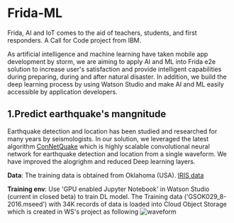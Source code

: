 # Frida-ML

Frida, AI and IoT comes to the aid of teachers, students, and first responders. A Call for Code project from IBM.

As artificial intelligence and machine learning have taken mobile app development by storm, we are aiming to apply AI and ML into Frida e2e solution to increase user's satisfaction and provide intelligent capabilities during preparing, during and after natural disaster. In addition, we build the deep learning process by using Watson Studio and make AI and ML easily accessible by application developers. 

## 1.Predict earthquake's mangnitude

Earthquake detection and location has been studied and researched for many years by seismologists. In our solution, we leveraged the latest algorithm [ConNetQuake](http://advances.sciencemag.org/content/4/2/e1700578) which is highly scalable convolutional neural network for earthquake detection and location from a single waveform. We have improved the alogrighm and reduced Deep learning layers. 

**Data**: 
The training data is obtained from Oklahoma (USA). [IRIS data](https://www.iris.edu/hq/)

**Training env**:
Use 'GPU enabled Jupyter Notebook' in Watson Studio (current in closed beta) to train DL model. 
The Training data ('GSOK029_8-2016.mseed') with 34K records of data is loaded into Cloud Object Storage which is created in WS's project as following ![waveform](https://github.com/IBM/Frida/blob/master/docs/images/Waveform.png)




